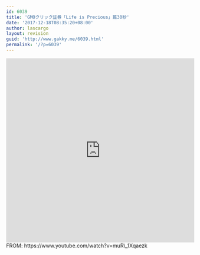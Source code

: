 ```yaml
---
id: 6039
title: 'GMOクリック証券「Life is Precious」篇30秒'
date: '2017-12-18T08:35:20+08:00'
author: lascargo
layout: revision
guid: 'http://www.gakky.me/6039.html'
permalink: '/?p=6039'
---
```


<iframe allowfullscreen="allowfullscreen" frameborder="0" height="498" loading="lazy" src="http://player.youku.com/embed/XMzI0MDY3ODk5Mg==" width="510"></iframe>  
FROM: https://www.youtube.com/watch?v=muR\_1Xqaezk